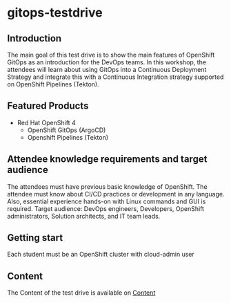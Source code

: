# gitops-testdrive

## Introduction 
The main goal of this test drive is to show the main features of OpenShift GitOps as an introduction for the DevOps teams. In this workshop, the attendees will learn about using GitOps into a Continuous Deployment Strategy and integrate this with a Continuous Integration strategy supported on OpenShift Pipelines (Tekton).

## Featured Products
* Red Hat OpenShift 4
    * OpenShift GitOps (ArgoCD)
    * Openshift Pipelines (Tekton)

## Attendee knowledge requirements and target audience
The attendees must have previous basic knowledge of OpenShift. The attendee must know about CI/CD practices or development in any language. Also, essential experience hands-on with Linux commands and GUI is required. Target audience: DevOps engineers, Developers, OpenShift administrators, Solution architects, and IT team leads.

## Getting start
Each student must be an OpenShift cluster with cloud-admin user 

## Content
The Content of the test drive is available on [Content](docs/content.md)